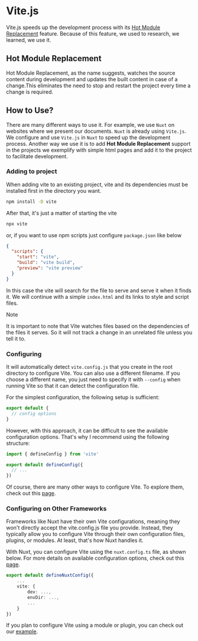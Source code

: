 # Vite.js

Vite.js speeds up the development process with its
[Hot Module Replacement][] feature. Because of this
feature, we used to research, we learned, we use it.

## Hot Module Replacement

Hot Module Replacement, as the name suggests, watches the source content during
development and updates the built content in case of a change.This eliminates
the need to stop and restart the project every time a change is required.

## How to Use?

There are many different ways to use it. For example, we use `Nuxt` on websites
where we present our documents. `Nuxt` is already using `Vite.js`. We configure
and use `Vite.js` in `Nuxt` to speed up the development process. Another way we
use it is to add **Hot Module Replacement** support in the projects we exemplify
with simple html pages and add it to the project to facilitate development.

### Adding to project

When adding vite to an existing project, vite and its dependencies must be
installed first in the directory you want.

```bash
npm install -D vite
```

After that, it's just a matter of starting the vite

```bash
npx vite
```

or, if you want to use npm scripts just configure `package.json` like below

```json
{
  "scripts": {
    "start": "vite",
    "build": "vite build",
    "preview": "vite preview"
  }
}
```

In this case the vite will search for the file to serve and serve it when it
finds it. We will continue with a simple `index.html` and its links to style and
script files.

> [!NOTE]
>
> It is important to note that Vite watches files based on the dependencies of
> the files it serves. So it will not track a change in an unrelated file unless
> you tell it to.

### Configuring

It will automatically detect `vite.config.js` that you create in the root
directory to configure Vite. You can also use a different filename. If you
choose a different name, you just need to specify it with `--config` when
running Vite so that it can detect the configuration file.

For the simplest configuration, the following setup is sufficient:

```js
export default {
  // config options
}
```

However, with this approach, it can be difficult to see the available
configuration options. That's why I recommend using the following structure:

```js
import { defineConfig } from 'vite'

export default defineConfig({
  // ...
})
```

Of course, there are many other ways to configure Vite. To explore them, check
out this [page][configuring-vite].

### Configuring on Other Frameworks

Frameworks like Nuxt have their own Vite configurations, meaning they won't
directly accept the vite.config.js file you provide. Instead, they typically
allow you to configure Vite through their own configuration files, plugins, or
modules. At least, that's how Nuxt handles it.

With Nuxt, you can configure Vite using the `nuxt.config.ts` file, as shown
below. For more details on available configuration options, check out this
[page][vite-configuration-on-nuxt].

```ts
export default defineNuxtConfig({
    ...
    vite: {
        dev: ...,
        envDir: ...,
        ...
    }
})
```

If you plan to configure Vite using a module or plugin, you can check out our
[example](./configure-in-nuxt/.theme/modules/mouselessway.js).

[Hot Module Replacement]: https://vite.dev/guide/features.html#hot-module-replacement
[configuring-vite]: https://vite.dev/config/#configuring-vite
[vite-configuration-on-nuxt]: https://nuxt.com/docs/api/nuxt-config#vite